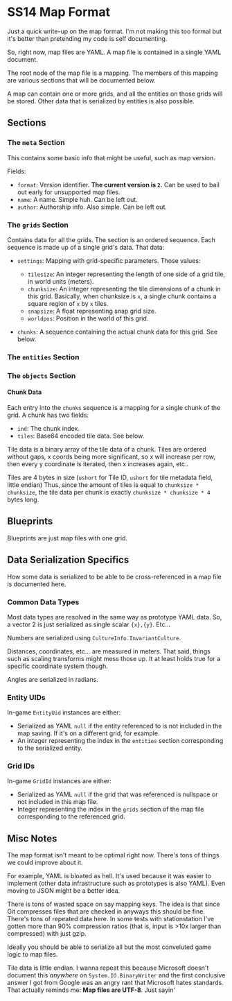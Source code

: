 # SS14 Map Format

Just a quick write-up on the map format. I'm not making this too formal but it's better than pretending my code is self documenting.

So, right now, map files are YAML. A map file is contained in a single YAML document.

The root node of the map file is a mapping. The members of this mapping are various sections that will be documented below.

A map can contain one or more grids, and all the entities on those grids will be stored. Other data that is serialized by entities is also possible.

## Sections

### The `meta` Section

This contains some basic info that might be useful, such as map version.

Fields:

* `format`: Version identifier. **The current version is `2`.** Can be used to bail out early for unsupported map files.
* `name`: A name. Simple huh. Can be left out.
* `author`: Authorship info. Also simple. Can be left out.

### The `grids` Section

Contains data for all the grids. The section is an ordered sequence. Each sequence is made up of a single grid's data. That data:

* `settings`: Mapping with grid-specific parameters. Those values:
  * `tilesize`: An integer representing the length of one side of a grid tile, in world units (meters).
  * `chunksize`: An integer representing the tile dimensions of a chunk in this grid. Basically, when chunksize is `x`, a single chunk contains a square region of `x` by `x` tiles.
  * `snapsize`: A float representing snap grid size.
  * `worldpos`: Position in the world of this grid.

* `chunks`: A sequence containing the actual chunk data for this grid. See below.

### The `entities` Section

### The `objects` Section


#### Chunk Data

Each entry into the `chunks` sequence is a mapping for a single chunk of the grid. A chunk has two fields:

* `ind`: The chunk index.
* `tiles`: Base64 encoded tile data. See below.

Tile data is a binary array of the tile data of a chunk. Tiles are ordered without gaps, x coords being more significant, so x will increase per row, then every y coordinate is iterated, then x increases again, etc..

Tiles are 4 bytes in size (`ushort` for Tile ID, `ushort` for tile metadata field, little endian) Thus, since the amount of tiles is equal to `chunksize * chunksize`, the tile data per chunk is exactly `chunksize * chunksize * 4` bytes long.

## Blueprints

Blueprints are just map files with one grid.

## Data Serialization Specifics

How some data is serialized to be able to be cross-referenced in a map file is documented here.

### Common Data Types

Most data types are resolved in the same way as prototype YAML data. So, a vector 2 is just serialized as single scalar `{x},{y}`. Etc...

Numbers are serialized using `CultureInfo.InvariantCulture`.

Distances, coordinates, etc... are measured in meters. That said, things such as scaling transforms might mess those up. It at least holds true for a specific coordinate system though.

Angles are serialized in radians.

### Entity UIDs

In-game `EntityUid` instances are either:

* Serialized as YAML `null` if the entity referenced to is not included in the map saving. If it's on a different grid, for example.
* An integer representing the index in the `entities` section corresponding to the serialized entity.

### Grid IDs

In-game `GridId` instances are either:

* Serialized as YAML `null` if the grid that was referenced is nullspace or not included in this map file.
* Integer representing the index in the `grids` section of the map file corresponding to the referenced grid.

## Misc Notes

The map format isn't meant to be optimal right now. There's tons of things we could improve about it.

For example, YAML is bloated as hell. It's used because it was easier to implement (other data infrastructure such as prototypes is also YAML). Even moving to JSON might be a better idea.

There is tons of wasted space on say mapping keys. The idea is that since Git compresses files that are checked in anyways this should be fine. There's tons of repeated data here. In some tests with stationstation I've gotten more than 90% compression ratios (that is, input is >10x larger than compressed) with just gzip.

Ideally you should be able to serialize all but the most conveluted game logic to map files.

Tile data is little endian. I wanna repeat this because Microsoft doesn't document this *anywhere* on `System.IO.BinaryWriter` and the first conclusive answer I got from Google was an angry rant that Microsoft hates standards. That actually reminds me: **Map files are UTF-8**. Just sayin'
